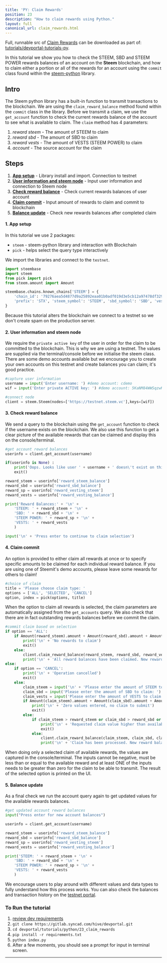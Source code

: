 ```yaml
---
title: 'PY: Claim Rewards'
position: 23
description: "How to claim rewards using Python."
layout: full
canonical_url: claim_rewards.html
---              
```

<span class="fa-pull-left top-of-tutorial-repo-link"><span class="first-word">Full</span>, runnable src of [Claim Rewards](https://gitlab.syncad.com/hive/devportal/-/tree/master/tutorials/devportal-tutorials-py/tutorials/23_claim_rewards) can be downloaded as part of: [tutorials/devportal-tutorials-py](https://gitlab.syncad.com/hive/devportal/-/tree/master/tutorials/devportal-tutorials-py).</span>
<br>



In this tutorial we show you how to check the STEEM, SBD and STEEM POWER rewards balances of an account on the **Steem** blockchain, and how to claim either a portion or all of the rewards for an account using the `commit` class found within the [steem-python](https://github.com/steemit/steem-python) library.

## Intro

The Steem python library has a built-in function to transmit transactions to the blockchain. We are using the `claim_reward_balance` method found within the `commit` class in the library. Before we transmit a claim, we use the `get_account` function to check the current rewards balance of the account to see what is available to claim. The `claim` method has 4 parameters:

1.  _reward steem_ - The amount of STEEM to claim
1.  _reward sbd_ - The amount of SBD to claim
1.  _reward vests_ - The amount of VESTS (STEEM POWER) to claim
1.  _account_ - The source account for the claim

## Steps

1.  [**App setup**](#setup) - Library install and import. Connection to testnet
1.  [**User information and steem node**](#userinfo) - Input user information and connection to Steem node
1.  [**Check reward balance**](#balance) - Check current rewards balances of user account
1.  [**Claim commit**](#commit) - Input amount of rewards to claim and commit to blockchain
1.  [**Balance update**](#update) - Check new rewards balances after completed claim

#### 1. App setup <a name="setup"></a>

In this tutorial we use 2 packages:

- `steem` - steem-python library and interaction with Blockchain
- `pick` - helps select the query type interactively

We import the libraries and connect to the `testnet`.

```python
import steembase
import steem
from pick import pick
from steem.amount import Amount

steembase.chains.known_chains['STEEM'] = {
    'chain_id': '79276aea5d4877d9a25892eaa01b0adf019d3e5cb12a97478df3298ccdd01673',
    'prefix': 'STX', 'steem_symbol': 'STEEM', 'sbd_symbol': 'SBD', 'vests_symbol': 'VESTS'
}
```

Because this tutorial alters the blockchain we connect to a testnet so we don't create spam on the production server.

#### 2. User information and steem node <a name="userinfo"></a>

We require the `private active key` of the user in order for the claim to be committed to the blockchain. This is why we are using a testnet. The values are supplied via the terminal/console before we initialise the steem class. There are some demo accounts available but we encourage you to create your own accounts on this testnet and create balances you can claim; it's good practice.

```python
#capture user information
username = input('Enter username: ') #demo account: cdemo
wif = input('Enter private ACTIVE key: ') #demo account: 5KaNM84WWSqzwKzY82fXPaUW43idbLnPqf5SfjGxLfw6eV2kAP3

#connect node
client = steem.Steem(nodes=['https://testnet.steem.vc'],keys=[wif])
```

#### 3. Check reward balance <a name="balance"></a>

We send a query to the blockchain using the `get_account` function to check if the username exists on the blockchain. We also use this function to get a clear picture of the available rewards that can be claimed and display this on the console/terminal.

```python
#get account reward balances
userinfo = client.get_account(username)

if(userinfo is None) :
    print('Oops. Looks like user ' + username + ' doesn\'t exist on this chain!')
    exit()

reward_steem = userinfo['reward_steem_balance']
reward_sbd = userinfo['reward_sbd_balance']
reward_sp = userinfo['reward_vesting_steem']
reward_vests = userinfo['reward_vesting_balance']

print('Reward Balances:' + '\n' + 
    'STEEM: ' + reward_steem + '\n' + 
    'SBD: ' + reward_sbd + '\n' + 
    'STEEM POWER: ' + reward_sp + '\n' +
    'VESTS: ' + reward_vests
    )

input('\n' + 'Press enter to continue to claim selection')
```

#### 4. Claim commit <a name="commit"></a>

An option is provided to either claim all rewards at once or to specify specific amounts to be claimed for each individual reward balance. If you are using one of Steemit's demo accounts, please leave some rewards for others to claim!

```python
#choice of claim
title = 'Please choose claim type: '
options = ['ALL', 'SELECTED', 'CANCEL']
option, index = pick(options, title)
```

When the option to claim all rewards is selected, the claim parameters are automatically assigned from the `get_accounts` query. We also check that there are in fact outstanding rewards balances before we commit the claim.

```python
#commit claim based on selection
if option == 'ALL':
    if Amount(reward_steem).amount + Amount(reward_sbd).amount + Amount(reward_vests).amount == 0:
        print('\n' + 'No rewards to claim')
        exit()
    else:
        client.claim_reward_balance(reward_steem, reward_sbd, reward_vests, username)
        print('\n' + 'All reward balances have been claimed. New reward balances are:' + '\n')
else:
    if option == 'CANCEL':
        print('\n' + 'Operation cancelled')
        exit()
    else:
        claim_steem = input('\n' + 'Please enter the amount of STEEM to claim: ') + ' STEEM'
        claim_sbd = input('Please enter the amount of SBD to claim: ') + ' SBD'
        claim_vests = input('Please enter the amount of VESTS to claim: ') + ' VESTS'
        if Amount(claim_steem).amount + Amount(claim_sbd).amount + Amount(claim_vests).amount == 0:
            print('\n' + 'Zero values entered, no claim to submit')
            exit()
        else:
            if claim_steem > reward_steem or claim_sbd > reward_sbd or claim_vests > reward_vests:
                print('\n' + 'Requested claim value higher than available rewards')
                exit()
            else:
                client.claim_reward_balance(claim_steem, claim_sbd, claim_vests, username)
                print('\n' + 'Claim has been processed. New reward balances are:' + '\n')

```

When doing only a selected claim of available rewards, the values are captured in the console/terminal. The inputs cannot be negative, must be less than or equal to the available reward and at least ONE of the inputs needs to be greater than zero for the claim to be able to transmit. The result of the selected option is printed on the UI.

#### 5. Balance update <a name="update"></a>

As a final check we run the account query again to get updated values for the available rewards balances.

```python
#get updated account reward balances
input("Press enter for new account balances")

userinfo = client.get_account(username)

reward_steem = userinfo['reward_steem_balance']
reward_sbd = userinfo['reward_sbd_balance']
reward_sp = userinfo['reward_vesting_steem']
reward_vests = userinfo['reward_vesting_balance']

print('STEEM: ' + reward_steem + '\n' + 
    'SBD: ' + reward_sbd + '\n' + 
    'STEEM POWER: ' + reward_sp + '\n' +
    'VESTS: ' + reward_vests
    )
```

We encourage users to play around with different values and data types to fully understand how this process works. You can also check the balances and transaction history on the [testnet portal](http://condenser.steem.vc/).

### To Run the tutorial

1.  [review dev requirements](getting_started)
1.  `git clone https://gitlab.syncad.com/hive/devportal.git`
1.  `cd devportal/tutorials/python/23_claim_rewards`
1.  `pip install -r requirements.txt`
1.  `python index.py`
1.  After a few moments, you should see a prompt for input in terminal screen.


---
